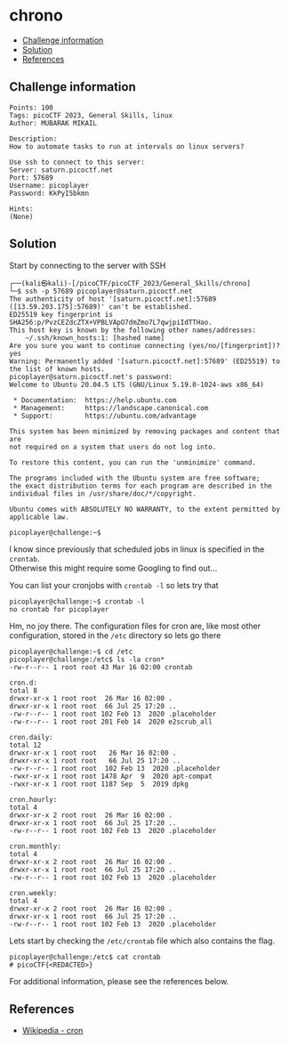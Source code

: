 # chrono

- [Challenge information](#challenge-information)
- [Solution](#solution)
- [References](#references)

## Challenge information
```
Points: 100
Tags: picoCTF 2023, General Skills, linux
Author: MUBARAK MIKAIL

Description:
How to automate tasks to run at intervals on linux servers?

Use ssh to connect to this server:
Server: saturn.picoctf.net
Port: 57689
Username: picoplayer 
Password: KkPyI5bkmn

Hints:
(None)
```

## Solution

Start by connecting to the server with SSH
```
┌──(kali㉿kali)-[/picoCTF/picoCTF_2023/General_Skills/chrono]
└─$ ssh -p 57689 picoplayer@saturn.picoctf.net
The authenticity of host '[saturn.picoctf.net]:57689 ([13.59.203.175]:57689)' can't be established.
ED25519 key fingerprint is SHA256:p/PvzCEZdcZTX+VPBLVApO7dmZmo7L7qwjpiIdTTHao.
This host key is known by the following other names/addresses:
    ~/.ssh/known_hosts:1: [hashed name]
Are you sure you want to continue connecting (yes/no/[fingerprint])? yes
Warning: Permanently added '[saturn.picoctf.net]:57689' (ED25519) to the list of known hosts.
picoplayer@saturn.picoctf.net's password: 
Welcome to Ubuntu 20.04.5 LTS (GNU/Linux 5.19.0-1024-aws x86_64)

 * Documentation:  https://help.ubuntu.com
 * Management:     https://landscape.canonical.com
 * Support:        https://ubuntu.com/advantage

This system has been minimized by removing packages and content that are
not required on a system that users do not log into.

To restore this content, you can run the 'unminimize' command.

The programs included with the Ubuntu system are free software;
the exact distribution terms for each program are described in the
individual files in /usr/share/doc/*/copyright.

Ubuntu comes with ABSOLUTELY NO WARRANTY, to the extent permitted by
applicable law.

picoplayer@challenge:~$ 
```

I know since previously that scheduled jobs in linux is specified in the `crontab`.  
Otherwise this might require some Googling to find out...

You can list your cronjobs with `crontab -l` so lets try that
```
picoplayer@challenge:~$ crontab -l
no crontab for picoplayer
```

Hm, no joy there. The configuration files for cron are, like most other configuration, stored in the `/etc` directory so lets go there
```
picoplayer@challenge:~$ cd /etc
picoplayer@challenge:/etc$ ls -la cron*
-rw-r--r-- 1 root root 43 Mar 16 02:00 crontab

cron.d:
total 8
drwxr-xr-x 1 root root  26 Mar 16 02:00 .
drwxr-xr-x 1 root root  66 Jul 25 17:20 ..
-rw-r--r-- 1 root root 102 Feb 13  2020 .placeholder
-rw-r--r-- 1 root root 201 Feb 14  2020 e2scrub_all

cron.daily:
total 12
drwxr-xr-x 1 root root   26 Mar 16 02:00 .
drwxr-xr-x 1 root root   66 Jul 25 17:20 ..
-rw-r--r-- 1 root root  102 Feb 13  2020 .placeholder
-rwxr-xr-x 1 root root 1478 Apr  9  2020 apt-compat
-rwxr-xr-x 1 root root 1187 Sep  5  2019 dpkg

cron.hourly:
total 4
drwxr-xr-x 2 root root  26 Mar 16 02:00 .
drwxr-xr-x 1 root root  66 Jul 25 17:20 ..
-rw-r--r-- 1 root root 102 Feb 13  2020 .placeholder

cron.monthly:
total 4
drwxr-xr-x 2 root root  26 Mar 16 02:00 .
drwxr-xr-x 1 root root  66 Jul 25 17:20 ..
-rw-r--r-- 1 root root 102 Feb 13  2020 .placeholder

cron.weekly:
total 4
drwxr-xr-x 2 root root  26 Mar 16 02:00 .
drwxr-xr-x 1 root root  66 Jul 25 17:20 ..
-rw-r--r-- 1 root root 102 Feb 13  2020 .placeholder
```

Lets start by checking the `/etc/crontab`  file which also contains the flag.
```
picoplayer@challenge:/etc$ cat crontab 
# picoCTF{<REDACTED>}
```

For additional information, please see the references below.

## References

- [Wikipedia - cron](https://en.wikipedia.org/wiki/Cron)
